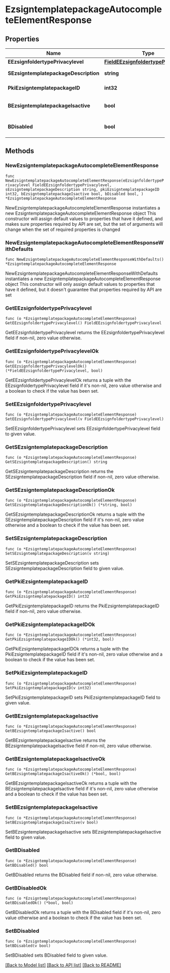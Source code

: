 # EzsigntemplatepackageAutocompleteElementResponse

## Properties

Name | Type | Description | Notes
------------ | ------------- | ------------- | -------------
**EEzsignfoldertypePrivacylevel** | [**FieldEEzsignfoldertypePrivacylevel**](FieldEEzsignfoldertypePrivacylevel.md) |  | 
**SEzsigntemplatepackageDescription** | **string** | The description of the Ezsigntemplatepackage | 
**PkiEzsigntemplatepackageID** | **int32** | The unique ID of the Ezsigntemplatepackage | 
**BEzsigntemplatepackageIsactive** | **bool** | Whether the Ezsigntemplatepackage is active or not | 
**BDisabled** | **bool** | Indicates if the element is disabled in the context | 

## Methods

### NewEzsigntemplatepackageAutocompleteElementResponse

`func NewEzsigntemplatepackageAutocompleteElementResponse(eEzsignfoldertypePrivacylevel FieldEEzsignfoldertypePrivacylevel, sEzsigntemplatepackageDescription string, pkiEzsigntemplatepackageID int32, bEzsigntemplatepackageIsactive bool, bDisabled bool, ) *EzsigntemplatepackageAutocompleteElementResponse`

NewEzsigntemplatepackageAutocompleteElementResponse instantiates a new EzsigntemplatepackageAutocompleteElementResponse object
This constructor will assign default values to properties that have it defined,
and makes sure properties required by API are set, but the set of arguments
will change when the set of required properties is changed

### NewEzsigntemplatepackageAutocompleteElementResponseWithDefaults

`func NewEzsigntemplatepackageAutocompleteElementResponseWithDefaults() *EzsigntemplatepackageAutocompleteElementResponse`

NewEzsigntemplatepackageAutocompleteElementResponseWithDefaults instantiates a new EzsigntemplatepackageAutocompleteElementResponse object
This constructor will only assign default values to properties that have it defined,
but it doesn't guarantee that properties required by API are set

### GetEEzsignfoldertypePrivacylevel

`func (o *EzsigntemplatepackageAutocompleteElementResponse) GetEEzsignfoldertypePrivacylevel() FieldEEzsignfoldertypePrivacylevel`

GetEEzsignfoldertypePrivacylevel returns the EEzsignfoldertypePrivacylevel field if non-nil, zero value otherwise.

### GetEEzsignfoldertypePrivacylevelOk

`func (o *EzsigntemplatepackageAutocompleteElementResponse) GetEEzsignfoldertypePrivacylevelOk() (*FieldEEzsignfoldertypePrivacylevel, bool)`

GetEEzsignfoldertypePrivacylevelOk returns a tuple with the EEzsignfoldertypePrivacylevel field if it's non-nil, zero value otherwise
and a boolean to check if the value has been set.

### SetEEzsignfoldertypePrivacylevel

`func (o *EzsigntemplatepackageAutocompleteElementResponse) SetEEzsignfoldertypePrivacylevel(v FieldEEzsignfoldertypePrivacylevel)`

SetEEzsignfoldertypePrivacylevel sets EEzsignfoldertypePrivacylevel field to given value.


### GetSEzsigntemplatepackageDescription

`func (o *EzsigntemplatepackageAutocompleteElementResponse) GetSEzsigntemplatepackageDescription() string`

GetSEzsigntemplatepackageDescription returns the SEzsigntemplatepackageDescription field if non-nil, zero value otherwise.

### GetSEzsigntemplatepackageDescriptionOk

`func (o *EzsigntemplatepackageAutocompleteElementResponse) GetSEzsigntemplatepackageDescriptionOk() (*string, bool)`

GetSEzsigntemplatepackageDescriptionOk returns a tuple with the SEzsigntemplatepackageDescription field if it's non-nil, zero value otherwise
and a boolean to check if the value has been set.

### SetSEzsigntemplatepackageDescription

`func (o *EzsigntemplatepackageAutocompleteElementResponse) SetSEzsigntemplatepackageDescription(v string)`

SetSEzsigntemplatepackageDescription sets SEzsigntemplatepackageDescription field to given value.


### GetPkiEzsigntemplatepackageID

`func (o *EzsigntemplatepackageAutocompleteElementResponse) GetPkiEzsigntemplatepackageID() int32`

GetPkiEzsigntemplatepackageID returns the PkiEzsigntemplatepackageID field if non-nil, zero value otherwise.

### GetPkiEzsigntemplatepackageIDOk

`func (o *EzsigntemplatepackageAutocompleteElementResponse) GetPkiEzsigntemplatepackageIDOk() (*int32, bool)`

GetPkiEzsigntemplatepackageIDOk returns a tuple with the PkiEzsigntemplatepackageID field if it's non-nil, zero value otherwise
and a boolean to check if the value has been set.

### SetPkiEzsigntemplatepackageID

`func (o *EzsigntemplatepackageAutocompleteElementResponse) SetPkiEzsigntemplatepackageID(v int32)`

SetPkiEzsigntemplatepackageID sets PkiEzsigntemplatepackageID field to given value.


### GetBEzsigntemplatepackageIsactive

`func (o *EzsigntemplatepackageAutocompleteElementResponse) GetBEzsigntemplatepackageIsactive() bool`

GetBEzsigntemplatepackageIsactive returns the BEzsigntemplatepackageIsactive field if non-nil, zero value otherwise.

### GetBEzsigntemplatepackageIsactiveOk

`func (o *EzsigntemplatepackageAutocompleteElementResponse) GetBEzsigntemplatepackageIsactiveOk() (*bool, bool)`

GetBEzsigntemplatepackageIsactiveOk returns a tuple with the BEzsigntemplatepackageIsactive field if it's non-nil, zero value otherwise
and a boolean to check if the value has been set.

### SetBEzsigntemplatepackageIsactive

`func (o *EzsigntemplatepackageAutocompleteElementResponse) SetBEzsigntemplatepackageIsactive(v bool)`

SetBEzsigntemplatepackageIsactive sets BEzsigntemplatepackageIsactive field to given value.


### GetBDisabled

`func (o *EzsigntemplatepackageAutocompleteElementResponse) GetBDisabled() bool`

GetBDisabled returns the BDisabled field if non-nil, zero value otherwise.

### GetBDisabledOk

`func (o *EzsigntemplatepackageAutocompleteElementResponse) GetBDisabledOk() (*bool, bool)`

GetBDisabledOk returns a tuple with the BDisabled field if it's non-nil, zero value otherwise
and a boolean to check if the value has been set.

### SetBDisabled

`func (o *EzsigntemplatepackageAutocompleteElementResponse) SetBDisabled(v bool)`

SetBDisabled sets BDisabled field to given value.



[[Back to Model list]](../README.md#documentation-for-models) [[Back to API list]](../README.md#documentation-for-api-endpoints) [[Back to README]](../README.md)


